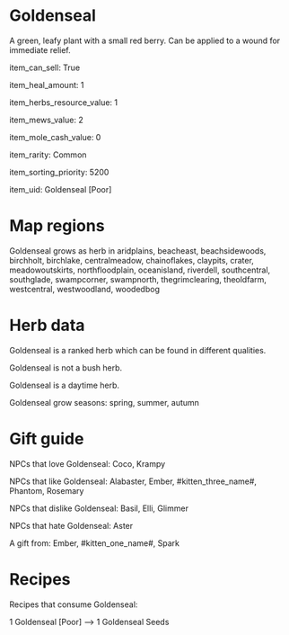 # Goldenseal

A green, leafy plant with a small red berry. Can be applied to a wound for immediate relief.

item_can_sell: True

item_heal_amount: 1

item_herbs_resource_value: 1

item_mews_value: 2

item_mole_cash_value: 0

item_rarity: Common

item_sorting_priority: 5200

item_uid: Goldenseal [Poor]

# Map regions

Goldenseal grows as herb in aridplains, beacheast, beachsidewoods, birchholt, birchlake, centralmeadow, chainoflakes, claypits, crater, meadowoutskirts, northfloodplain, oceanisland, riverdell, southcentral, southglade, swampcorner, swampnorth, thegrimclearing, theoldfarm, westcentral, westwoodland, woodedbog

# Herb data

Goldenseal is a ranked herb which can be found in different qualities.

Goldenseal is not a bush herb.

Goldenseal is a daytime herb.

Goldenseal grow seasons: spring, summer, autumn

# Gift guide

NPCs that love Goldenseal: Coco, Krampy

NPCs that like Goldenseal: Alabaster, Ember, #kitten_three_name#, Phantom, Rosemary

NPCs that dislike Goldenseal: Basil, Elli, Glimmer

NPCs that hate Goldenseal: Aster

A gift from: Ember, #kitten_one_name#, Spark

# Recipes

Recipes that consume Goldenseal:

1 Goldenseal [Poor] --> 1 Goldenseal Seeds